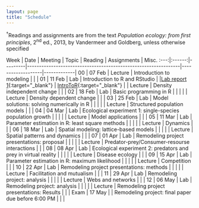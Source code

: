 ```yaml
---
layout: page
title: "Schedule"
---
```


<style>
.content {
  padding-top:    4rem;
  padding-bottom: 4rem;
}

@media (min-width: 48em) {
  .content {
​    max-width: 50rem;
​    margin-left: 16rem;
​    margin-right: 2rem;
  }
}

@media (min-width: 64em) {
  .content {
​    margin-left: 18rem;
​    margin-right: 4rem;
  }
}
</style>

<sup>&#8224;</sup>Readings and assignments are from the text *Population ecology: from first principles*, 2<sup>nd</sup> ed., 2013, by Vandermeer and Goldberg, unless otherwise specified

Week |  Date  | Meeting |     Topic                                                      | Reading           | Assignments | Misc.
:---:|:------:|---------|----------------------------------------------------------------|-------------------|-------------|
00   | 07 Feb | Lecture | Introduction to modeling                                       |                   |             |
01   | 11 Feb |   Lab   | Introduction to R and RStudio                                  |                   |[Lab report 1](../Assignments/LabReports/LabReport_1.html){:target="_blank"} | [IntroToR](../Presentations/Lab01_IntroToR.html){:target="_blank"}
     |        | Lecture | Density independent change                                     |                   |             |
02   | 18 Feb |   Lab   | Basic programming in R                                         |                   |             |
     |        | Lecture | Density dependent change                                       |                   |             |
03   | 25 Feb |   Lab   | Model solutions: solving numerically in R                      |                   |             |
     |        | Lecture | Structured population models                                   |                   |             |
04   | 04 Mar |   Lab   | Ecological experiment 1: single-species population growth      |                   |             |
     |        | Lecture | Model applications                                             |                   |             |
05   | 11 Mar |   Lab   | Parameter estimation in R: least square methods                |                   |             |
     |        | Lecture | Dynamics                                                       |                   |             |
06   | 18 Mar |   Lab   | Spatial modeling: lattice-based models                         |                   |             |
     |        | Lecture | Spatial patterns and dynamics                                  |                   |             |
07   | 01 Apr |   Lab   | Remodeling project presentations: proposal                     |                   |             |
     |        | Lecture | Predator-prey/Consumer-resourse interactions                   |                   |             |
08   | 08 Apr |   Lab   | Ecological experiment 2: predators and prey in virtual reality |                   |             |
     |        | Lecture | Disease ecology		           	                             |                   |             |
09   | 15 Apr |   Lab   | Parameter estimation in R: maximum likelihood                  |                   |             |
     |        | Lecture | Competition  				                                     |                   |             |
10   | 22 Apr |   Lab   | Remodeling project presentations: methods                      |                   |             |
     |        | Lecture | Facilitation and mutualism                                     |                   |             |
11   | 29 Apr |   Lab   | Remodeling project: analysis                                   |                   |             |
     |        | Lecture | Webs and networks                        		                 |                   |             |
12   | 06 May |   Lab   | Remodeling project: analysis                                   |                   |             |
     |        | Lecture | Remodeling project presentations: Results                      |                   |             |
Exam | 17 May |         | Remodeling project: final paper due before 6:00 PM             |                   |             |
